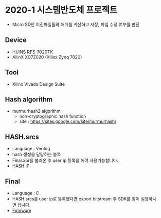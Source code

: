 # 2020-1 시스템반도체 프로젝트
- Micro SD안 이진파일들의 해쉬를 계산하고 저장, 파일 수정 여부를 판단 
## Device
- HUINS RPS-7020TK
- XilinX XC7Z020 (Xilinx Zynq 7020)
## Tool
- Xilinx Vivado Design Suite
## Hash algorithm
- murmurhash2 algorithm
  - non-cryptographic hash function
  - site : https://sites.google.com/site/murmurhash/
## HASH.srcs
- Language : Verilog
- hash 생성을 담당하는 블록
- Final.xpr을 불러온 후 user ip 등록을 해야 사용가능합니다.
- [HASH IP](./HASH.srcs/sources_1/new/hash.v)
## Final
- Language : C
- HASH.srcs를 user ip로 등록했다면 export bitstream 후 SDK를 열어 실행하시면 됩니다.
- [Firmware](./Final/Final.sdk/Final/src/helloworld.c)
